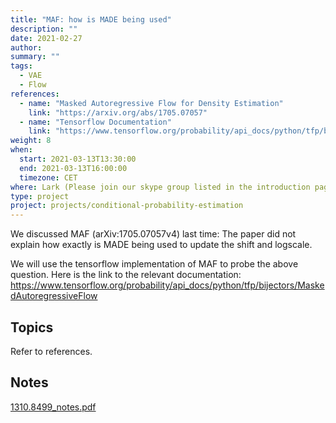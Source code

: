```yaml
---
title: "MAF: how is MADE being used"
description: ""
date: 2021-02-27
author:
summary: ""
tags:
  - VAE
  - Flow
references:
  - name: "Masked Autoregressive Flow for Density Estimation"
    link: "https://arxiv.org/abs/1705.07057"
  - name: "Tensorflow Documentation"
    link: "https://www.tensorflow.org/probability/api_docs/python/tfp/bijectors/MaskedAutoregressiveFlow"
weight: 8
when:
  start: 2021-03-13T13:30:00
  end: 2021-03-13T16:00:00
  timezone: CET
where: Lark (Please join our skype group listed in the introduction page for more info)
type: project
project: projects/conditional-probability-estimation
---
```


We discussed MAF (arXiv:1705.07057v4) last time:
The paper did not explain how exactly is MADE being used to update the shift and logscale.

We will use the tensorflow implementation of MAF to probe the above question. Here is the link to the relevant documentation:
https://www.tensorflow.org/probability/api_docs/python/tfp/bijectors/MaskedAutoregressiveFlow



## Topics

Refer to references.


## Notes

[1310.8499_notes.pdf](../assets/1310.8499_notes.pdf)
